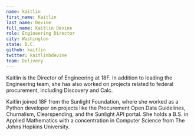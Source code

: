 ```yaml
---
name: kaitlin
first_name: Kaitlin
last_name: Devine
full_name: Kaitlin Devine
role: Engineering Director
city: Washington
state: D.C.
github: kaitlin
twitter: kaitlinbdevine
team: Delivery
---
```


Kaitlin is the Director of Engineering at 18F. In addition to leading the Engineering team, she has also worked on projects related to federal procurement, including Discovery and Calc. 

Kaitlin joined 18F from the Sunlight Foundation, where she worked as a Python developer on projects like the Procurement Open Data Guidelines, Churnalism, Clearspending, and the Sunlight API portal. She holds a B.S. in Applied Mathematics with a concentration in Computer Science from The Johns Hopkins University.


